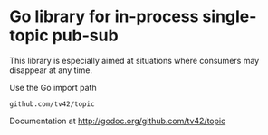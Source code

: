 Go library for in-process single-topic pub-sub
==============================================

This library is especially aimed at situations where consumers may
disappear at any time.

Use the Go import path

    github.com/tv42/topic

Documentation at http://godoc.org/github.com/tv42/topic
